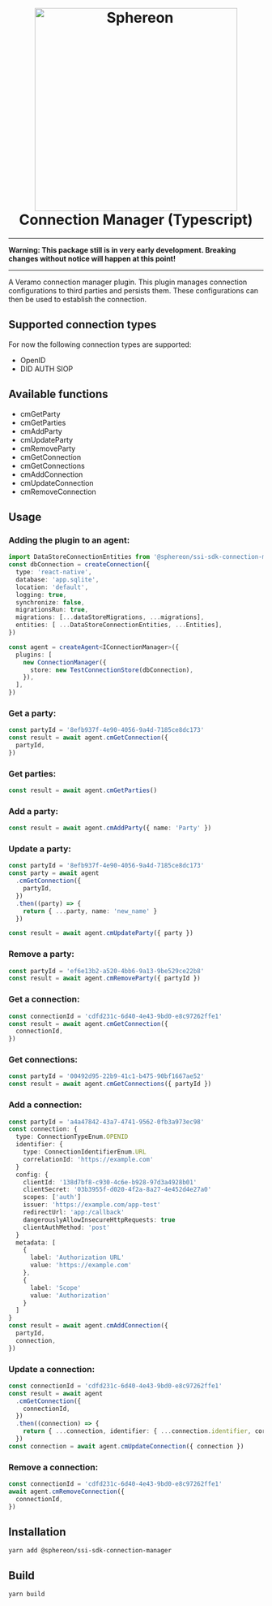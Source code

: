 <!--suppress HtmlDeprecatedAttribute -->
<h1 align="center">
  <br>
  <a href="https://www.sphereon.com"><img src="https://sphereon.com/content/themes/sphereon/assets/img/logo.svg" alt="Sphereon" width="400"></a>
  <br>Connection Manager (Typescript) 
  <br>
</h1>

---

**Warning: This package still is in very early development. Breaking changes without notice will happen at this point!**

---

A Veramo connection manager plugin. This plugin manages connection configurations to third parties and persists them. These configurations can then be used to establish the connection.

## Supported connection types

For now the following connection types are supported:

- OpenID
- DID AUTH SIOP

## Available functions

- cmGetParty
- cmGetParties
- cmAddParty
- cmUpdateParty
- cmRemoveParty
- cmGetConnection
- cmGetConnections
- cmAddConnection
- cmUpdateConnection
- cmRemoveConnection

## Usage

### Adding the plugin to an agent:

```typescript
import DataStoreConnectionEntities from '@sphereon/ssi-sdk-connection-manager'
const dbConnection = createConnection({
  type: 'react-native',
  database: 'app.sqlite',
  location: 'default',
  logging: true,
  synchronize: false,
  migrationsRun: true,
  migrations: [...dataStoreMigrations, ...migrations],
  entities: [ ...DataStoreConnectionEntities, ...Entities],
})

const agent = createAgent<IConnectionManager>({
  plugins: [
    new ConnectionManager({
      store: new TestConnectionStore(dbConnection),
    }),
  ],
})
```

### Get a party:

```typescript
const partyId = '8efb937f-4e90-4056-9a4d-7185ce8dc173'
const result = await agent.cmGetConnection({
  partyId,
})
```

### Get parties:

```typescript
const result = await agent.cmGetParties()
```

### Add a party:

```typescript
const result = await agent.cmAddParty({ name: 'Party' })
```

### Update a party:

```typescript
const partyId = '8efb937f-4e90-4056-9a4d-7185ce8dc173'
const party = await agent
  .cmGetConnection({
    partyId,
  })
  .then((party) => {
    return { ...party, name: 'new_name' }
  })

const result = await agent.cmUpdateParty({ party })
```

### Remove a party:

```typescript
const partyId = 'ef6e13b2-a520-4bb6-9a13-9be529ce22b8'
const result = await agent.cmRemoveParty({ partyId })
```

### Get a connection:

```typescript
const connectionId = 'cdfd231c-6d40-4e43-9bd0-e8c97262ffe1'
const result = await agent.cmGetConnection({
  connectionId,
})
```

### Get connections:

```typescript
const partyId = '00492d95-22b9-41c1-b475-90bf1667ae52'
const result = await agent.cmGetConnections({ partyId })
```

### Add a connection:

```typescript
const partyId = 'a4a47842-43a7-4741-9562-0fb3a973ec98'
const connection: {
  type: ConnectionTypeEnum.OPENID
  identifier: {
    type: ConnectionIdentifierEnum.URL
    correlationId: 'https://example.com'
  }
  config: {
    clientId: '138d7bf8-c930-4c6e-b928-97d3a4928b01'
    clientSecret: '03b3955f-d020-4f2a-8a27-4e452d4e27a0'
    scopes: ['auth']
    issuer: 'https://example.com/app-test'
    redirectUrl: 'app:/callback'
    dangerouslyAllowInsecureHttpRequests: true
    clientAuthMethod: 'post'
  }
  metadata: [
    {
      label: 'Authorization URL'
      value: 'https://example.com'
    },
    {
      label: 'Scope'
      value: 'Authorization'
    }
  ]
}
const result = await agent.cmAddConnection({
  partyId,
  connection,
})
```

### Update a connection:

```typescript
const connectionId = 'cdfd231c-6d40-4e43-9bd0-e8c97262ffe1'
const result = await agent
  .cmGetConnection({
    connectionId,
  })
  .then((connection) => {
    return { ...connection, identifier: { ...connection.identifier, correlationId: 'new_id' } }
  })
const connection = await agent.cmUpdateConnection({ connection })
```

### Remove a connection:

```typescript
const connectionId = 'cdfd231c-6d40-4e43-9bd0-e8c97262ffe1'
await agent.cmRemoveConnection({
  connectionId,
})
```

## Installation

```shell
yarn add @sphereon/ssi-sdk-connection-manager
```

## Build

```shell
yarn build
```
